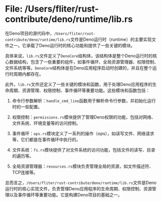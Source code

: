# File: /Users/fliter/rust-contribute/deno/runtime/lib.rs

在Deno项目的源代码中，`/Users/fliter/rust-contribute/deno/runtime/lib.rs`文件是Deno运行时（runtime）的主要实现文件之一。它承载了Deno运行时的核心功能和提供了一些关键的模块。

具体来说，`lib.rs`文件定义了`DenoCore`结构体，该结构体是整个Deno运行时的核心数据结构，包含了一些重要的组件，如事件循环、全局资源管理器、权限控制、文件系统等等。`DenoCore`结构体是在Deno应用程序启动时创建的，并且在整个运行时周期内都存在。

此外，`lib.rs`文件还定义了一些关键的模块和函数，用于处理Deno应用程序的生命周期、资源管理、权限控制、事件循环等重要功能。这些模块和函数包括：

1. 命令行参数解析：`handle_cmd_line`函数用于解析命令行参数，并初始化运行时的一些配置。

2. 权限控制：`permissions.rs`模块提供了管理Deno权限的功能，包括对网络、文件系统、环境变量等的访问控制。

3. 事件循环：`ops.rs`模块定义了一系列的操作（ops），如读写文件、网络请求等，它们都是在事件循环中执行的。

4. 文件系统：`fs.rs`模块提供了对文件系统的访问功能，包括文件的读写、目录的遍历等。

5. 全局资源管理器：`resources.rs`模块负责管理全局的资源，如文件描述符、TCP连接等。

总而言之，`/Users/fliter/rust-contribute/deno/runtime/lib.rs`文件是Deno运行时的核心实现文件，负责管理Deno应用程序的生命周期、权限控制、资源管理以及事件循环等重要功能。它是构建Deno项目的基础之一。

